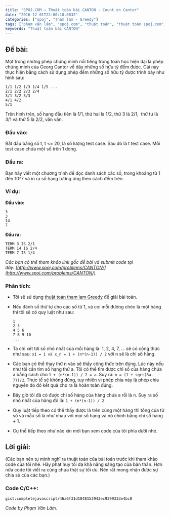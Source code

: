 ```yaml
---
title: "SPOJ.COM – Thuật toán bài CANTON - Count on Cantor"
date: "2016-12-01T22:00:18.083Z"
categories: ["spoj", "Tham lam - Greedy"]
tags: ["phạm văn lâm", "spoj.com", "thuật toán", "thuật toán spoj.com", "tham lam greedy"]
keywords: "Thuật toán bài CANTON"
---
```


## Đề bài:

Một trong những phép chứng minh nổi tiếng trong toán học hiện đại là phép chứng minh của Georg Cantor về dãy những số hữu tỷ đếm được. Cái này thực hiện bằng cách sử dụng phép đếm những số hữu tỷ được trình bày như hình sau:

```
1/1 1/2 1/3 1/4 1/5 ...
2/1 2/2 2/3 2/4
3/1 3/2 3/3
4/1 4/2
5/1
```

Trên hình trên, số hạng đầu tiên là 1/1, thứ hai là 1/2, thứ 3 là 2/1,  thứ tư là 3/1 và thứ 5 là 2/2, vân vân.

### Đầu vào:

Bắt đầu bằng số t, t <= 20, là số lượng test case. Sau đó là t test case. Mỗi test case chứa một số trên 1 dòng.

### Đầu ra:

Bạn hãy viết một chương trình để đọc danh sách các số, trong khoảng từ 1 đến 10^7 và in ra số hạng tương ứng theo cách đếm trên.

### Ví dụ:

**Đầu vào:**

```
3
3
14
7
```

**Đầu ra:**

```
TERM 3 IS 2/1
TERM 14 IS 2/4
TERM 7 IS 1/4
```

_Các bạn có thể tham khảo link gốc đề bài và submit code tại đây: [http://www.spoj.com/problems/CANTON/](http://www.spoj.com/problems/CANTON/)_

### Phân tích:

  * Tôi sẽ sử dụng [thuật toán tham lam Greedy](/category/tham-lam-greedy/) để giải bài toán.
  
  * Nếu đánh số thứ tự cho các số từ 1, và coi mỗi đường chéo là một hàng thì tôi sẽ có quy luật như sau: 
  
    ```
    1 
    2 3 
    4 5 6 
    7 8 9 10 
    ...
    ``` 
  
  * Ta chỉ xét tới số nhỏ nhất của mỗi hàng là: 1, 2, 4, 7, ... sẽ có công thức như sau: ```x1 = 1 và x_n = 1 + (n*(n-1)) / 2``` với n sẽ là chỉ số hàng.
  
  * Các bạn có thể thay thử n vào sẽ thấy công thức trên đúng. Lúc này nếu như tôi cần tìm số hạng thứ a. Tôi có thể tìm được chỉ số của hàng chứa a bằng cách cho ```1 + (n*(n-1)) / 2 = a```. Suy ra: ```n = (1 + sqrt(8a-7))/2```. Thực tế sẽ không đúng, tuy nhiên vì phép chia này là phép chia nguyên do đó kết quả cho ra là hoàn toàn đúng.
  
  * Bây giờ tôi đã có được chỉ số hàng của hàng chứa a rồi là n. Suy ra số nhỏ nhất của hàng đó là: ```1 + (n*(n-1)) / 2```
  
  * Quy luật tiếp theo có thể thấy được là trên cùng một hàng thì tổng của tử số và mẫu số là như nhau với mọi số hạng và nó chính bằng chỉ số hàng + 1.
  
  * Cụ thể tiếp theo như nào xin mời bạn xem code của tôi phía dưới nhé.

## Lời giải:

(Các bạn nên tự mình nghĩ ra thuật toán của bài toán trước khi tham khảo code của tôi nhé. Hãy phát huy tối đa khả năng sáng tạo của bản thân. Hơn nữa code tôi viết ra cũng chưa thật sự tối ưu. Nên rất mong nhận được sự chia sẻ của các bạn.)

### Code C/C++:

`gist:completejavascript/46a6f31d1848152943ec9399333e4bc0`

_Code by Phạm Văn Lâm._